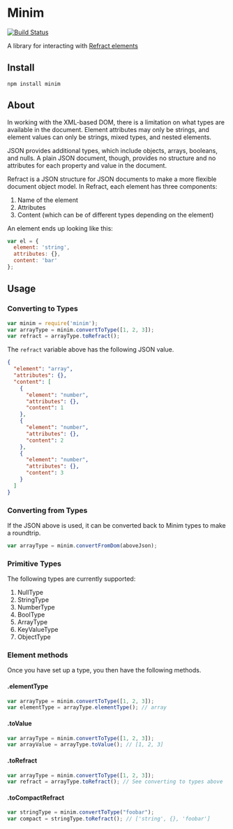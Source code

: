 # Minim

[![Build Status](https://travis-ci.org/smizell/minim.svg)](https://travis-ci.org/smizell/minim)

A library for interacting with [Refract elements](https://github.com/refractproject/refract-spec)

## Install

```shell
npm install minim
```

## About

In working with the XML-based DOM, there is a limitation on what types are available in the document. Element attributes may only be strings, and element values can only be strings, mixed types, and nested elements.

JSON provides additional types, which include objects, arrays, booleans, and nulls. A plain JSON document, though, provides no structure and no attributes for each property and value in the document.

Refract is a JSON structure for JSON documents to make a more flexible document object model. In Refract, each element has three components:

1. Name of the element
1. Attributes
1. Content (which can be of different types depending on the element)

An element ends up looking like this:

```javascript
var el = {
  element: 'string',
  attributes: {},
  content: 'bar'
};
```

## Usage

### Converting to Types

```javascript
var minim = require('minim');
var arrayType = minim.convertToType([1, 2, 3]);
var refract = arrayType.toRefract();
```

The `refract` variable above has the following JSON value.

```json
{
  "element": "array",
  "attributes": {},
  "content": [
    {
      "element": "number",
      "attributes": {},
      "content": 1
    },
    {
      "element": "number",
      "attributes": {},
      "content": 2
    },
    {
      "element": "number",
      "attributes": {},
      "content": 3
    }
  ]
}
```

### Converting from Types

If the JSON above is used, it can be converted back to Minim types to make a roundtrip.

```javascript
var arrayType = minim.convertFromDom(aboveJson);
```

### Primitive Types

The following types are currently supported:

1. NullType
1. StringType
1. NumberType
1. BoolType
1. ArrayType
1. KeyValueType
1. ObjectType

### Element methods

Once you have set up a type, you then have the following methods.

#### .elementType

```javascript
var arrayType = minim.convertToType([1, 2, 3]);
var elementType = arrayType.elementType(); // array
```

#### .toValue

```javascript
var arrayType = minim.convertToType([1, 2, 3]);
var arrayValue = arrayType.toValue(); // [1, 2, 3]
```

#### .toRefract

```javascript
var arrayType = minim.convertToType([1, 2, 3]);
var refract = arrayType.toRefract(); // See converting to types above
```

#### .toCompactRefract

```javascript
var stringType = minim.convertToType("foobar");
var compact = stringType.toRefract(); // ['string', {}, 'foobar']
```
